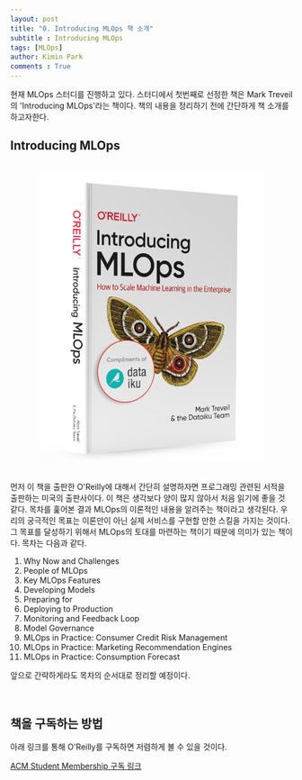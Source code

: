 ```yaml
---
layout: post
title: "0. Introducing MLOps 책 소개"
subtitle : Introducing MLOps
tags: [MLOps]
author: Kimin Park
comments : True
---
```


현재 MLOps 스터디를 진행하고 있다. 스터디에서 첫번째로 선정한 책은 Mark Treveil의 'Introducing MLOps'라는 책이다. 책의 내용을 정리하기 전에 간단하게 책 소개를 하고자한다. 

## Introducing MLOps

<br>

<center><img src="/assets/img/2021-01-14/Untitled.png" width="400"></center>

<br>

먼저 이 책을 출판한 O'Reilly에 대해서 간단히 설명하자면 프로그래밍 관련된 서적을 출판하는 미국의 출판사이다. 이 책은 생각보다 양이 많지 않아서 처음 읽기에 좋을 것 같다. 목차를 훑어본 결과 MLOps의 이론적인 내용을 알려주는 책이라고 생각된다. 우리의 궁극적인 목표는 이론만이 아닌 실제 서비스를 구현할 만한 스킬을 가지는 것이다. 그 목표를 달성하기 위해서 MLOps의 토대를 마련하는 책이기 때문에 의미가 있는 책이다. 목차는 다음과 같다. 

1. Why Now and Challenges
2. People of MLOps
3. Key MLOps Features
4. Developing Models
5. Preparing for
6. Deploying to Production
7. Monitoring and Feedback Loop
8. Model Governance
9. MLOps in Practice: Consumer Credit Risk Management
10. MLOps in Practice: Marketing Recommendation Engines
11. MLOps in Practice: Consumption Forecast

앞으로 간략하게라도 목차의 순서대로 정리할 예정이다. 

<br>

## 책을 구독하는 방법

아래 링크를 통해 O'Reilly를 구독하면 저렴하게 볼 수 있을 것이다. 

[ACM Student Membership 구독 링크](https://hack-jam.tistory.com/m/31)